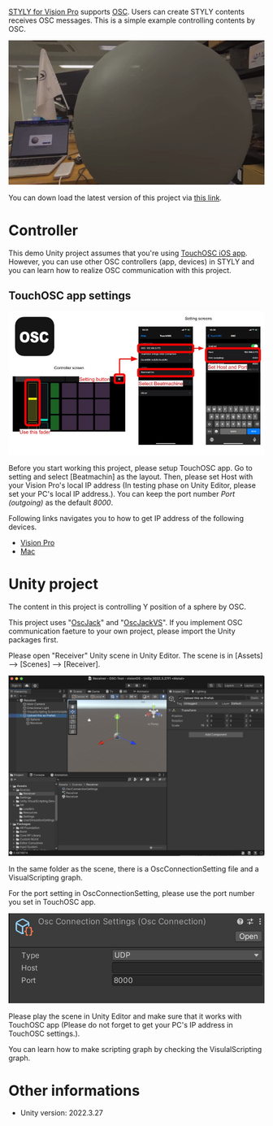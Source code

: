 [STYLY for Vision Pro](https://spatial-layer.styly.cc/) supports [OSC](https://opensoundcontrol.stanford.edu/). Users can create STYLY contents receives OSC messages. This is a simple example controlling contents by OSC.

![video](./Screenshots/video.gif)

You can down load the latest version of this project via [this link](https://api.github.com/repos/ku6ryo/OSC-Sample_STYLY-for-VisionPro/zipball/).

# Controller
This demo Unity project assumes that you're using [TouchOSC iOS app](https://apps.apple.com/jp/app/touchosc-mk1/id288120394). However, you can use other OSC controllers (app, devices) in STYLY and you can learn how to realize OSC communication with this project.

## TouchOSC app settings
![app](./Screenshots/app.jpg)

 Before you start working this project, please setup TouchOSC app. Go to setting and select [Beatmachin] as the layout. Then, please set Host with your Vision Pro's local IP address (In testing phase on Unity Editor, please set your PC's local IP address.). You can keep the port number *Port (outgoing)* as the default *8000*.
 
 Following links navigates you to how to get IP address of the following devices.
 - [Vision Pro](https://www.youtube.com/watch?v=OXGVivV84zM)
 - [Mac](https://www.security.org/vpn/find-mac-ip-address/)
 
# Unity project
The content in this project is controlling Y position of a sphere by OSC.

This project uses "[OscJack](https://github.com/keijiro/OscJack)" and "[OscJackVS](https://github.com/keijiro/OscJackVS)". If you implement OSC communication faeture to your own project, please import the Unity packages first.

Please open "Receiver" Unity scene in Unity Editor. The scene is in [Assets] --> [Scenes] --> [Receiver].

![UnityEditor](./Screenshots/unity_editor.png)

In the same folder as the scene, there is a OscConnectionSetting file and a VisualScripting graph.

For the port setting in OscConnectionSetting, please use the port number you set in TouchOSC app.

![OscConnectionSettings](./Screenshots/connection_settings.png)

Please play the scene in Unity Editor and make sure that it works with TouchOSC app (Please do not forget to get your PC's IP address in TouchOSC settings.).

You can learn how to make scripting graph by checking the VisulalScripting graph.

# Other informations
- Unity version: 2022.3.27